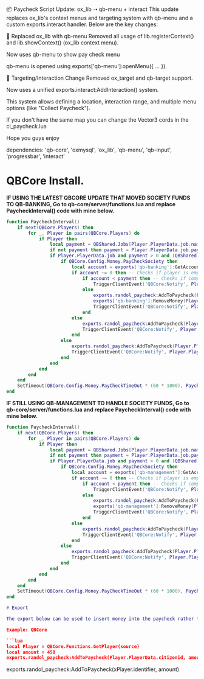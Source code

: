 📦 Paycheck Script Update: ox_lib ➝ qb-menu + interact
This update replaces ox_lib's context menus and targeting system with qb-menu and a custom exports.interact handler. Below are the key changes:

🔁 Replaced ox_lib with qb-menu
Removed all usage of lib.registerContext() and lib.showContext() (ox_lib context menu).

Now uses qb-menu to show pay check menu

qb-menu is opened using exports['qb-menu']:openMenu({ ... }).

🎯 Targeting/Interaction Change
Removed ox_target and qb-target support.

Now uses a unified exports.interact:AddInteraction() system.

This system allows defining a location, interaction range, and multiple menu options (like "Collect Paycheck").

If you don't have the same map you can change the Vector3 cords in the cl_paycheck.lua 

Hope you guys enjoy

dependencies:
    'qb-core',
    'oxmysql',
    'ox_lib',
    'qb-menu',
    'qb-input',
    'progressbar', 
    'interact'

# QBCore Install.

**IF USING THE LATEST QBCORE UPDATE THAT MOVED SOCIETY FUNDS TO QB-BANKING, Go to qb-core/server/functions.lua and replace PaycheckInterval() code with mine below.**

```lua
function PaycheckInterval()
    if next(QBCore.Players) then
        for _, Player in pairs(QBCore.Players) do
            if Player then
                local payment = QBShared.Jobs[Player.PlayerData.job.name]['grades'][tostring(Player.PlayerData.job.grade.level)].payment
                if not payment then payment = Player.PlayerData.job.payment end
                if Player.PlayerData.job and payment > 0 and (QBShared.Jobs[Player.PlayerData.job.name].offDutyPay or Player.PlayerData.job.onduty) then
                    if QBCore.Config.Money.PayCheckSociety then
                        local account = exports['qb-banking']:GetAccountBalance(Player.PlayerData.job.name)
                        if account ~= 0 then -- Checks if player is employed by a society
                            if account < payment then -- Checks if company has enough money to pay society
                                TriggerClientEvent('QBCore:Notify', Player.PlayerData.source, Lang:t('error.company_too_poor'), 'error')
                            else
                                exports.randol_paycheck:AddToPaycheck(Player.PlayerData.citizenid, payment)
                                exports['qb-banking']:RemoveMoney(Player.PlayerData.job.name, payment, 'Employee Paycheck')
                                TriggerClientEvent('QBCore:Notify', Player.PlayerData.source, Lang:t('info.received_paycheck', {value = payment}))
                            end
                        else
                            exports.randol_paycheck:AddToPaycheck(Player.PlayerData.citizenid, payment)
                            TriggerClientEvent('QBCore:Notify', Player.PlayerData.source, Lang:t('info.received_paycheck', {value = payment}))
                        end
                    else
                        exports.randol_paycheck:AddToPaycheck(Player.PlayerData.citizenid, payment)
                        TriggerClientEvent('QBCore:Notify', Player.PlayerData.source, Lang:t('info.received_paycheck', {value = payment}))
                    end
                end
            end
        end
    end
    SetTimeout(QBCore.Config.Money.PayCheckTimeOut * (60 * 1000), PaycheckInterval)
end
```

**IF STILL USING QB-MANAGEMENT TO HANDLE SOCIETY FUNDS, Go to qb-core/server/functions.lua and replace PaycheckInterval() code with mine below.**

```lua
function PaycheckInterval()
    if next(QBCore.Players) then
        for _, Player in pairs(QBCore.Players) do
            if Player then
                local payment = QBShared.Jobs[Player.PlayerData.job.name]['grades'][tostring(Player.PlayerData.job.grade.level)].payment
                if not payment then payment = Player.PlayerData.job.payment end
                if Player.PlayerData.job and payment > 0 and (QBShared.Jobs[Player.PlayerData.job.name].offDutyPay or Player.PlayerData.job.onduty) then
                    if QBCore.Config.Money.PayCheckSociety then
                        local account = exports['qb-management']:GetAccount(Player.PlayerData.job.name)
                        if account ~= 0 then -- Checks if player is employed by a society
                            if account < payment then -- Checks if company has enough money to pay society
                                TriggerClientEvent('QBCore:Notify', Player.PlayerData.source, Lang:t('error.company_too_poor'), 'error')
                            else
                                exports.randol_paycheck:AddToPaycheck(Player.PlayerData.citizenid, payment)
                                exports['qb-management']:RemoveMoney(Player.PlayerData.job.name, payment)
                                TriggerClientEvent('QBCore:Notify', Player.PlayerData.source, Lang:t('info.received_paycheck', {value = payment}))
                            end
                        else
                            exports.randol_paycheck:AddToPaycheck(Player.PlayerData.citizenid, payment)
                            TriggerClientEvent('QBCore:Notify', Player.PlayerData.source, Lang:t('info.received_paycheck', {value = payment}))
                        end
                    else
                        exports.randol_paycheck:AddToPaycheck(Player.PlayerData.citizenid, payment)
                        TriggerClientEvent('QBCore:Notify', Player.PlayerData.source, Lang:t('info.received_paycheck', {value = payment}))
                    end
                end
            end
        end
    end
    SetTimeout(QBCore.Config.Money.PayCheckTimeOut * (60 * 1000), PaycheckInterval)
end

# Export

The export below can be used to insert money into the paycheck rather than adding it into a player's bank/cash. You must implement these yourself.

Example: QBCore

```lua
local Player = QBCore.Functions.GetPlayer(source)
local amount = 450
exports.randol_paycheck:AddToPaycheck(Player.PlayerData.citizenid, amount)
```
exports.randol_paycheck:AddToPaycheck(xPlayer.identifier, amount)
```
